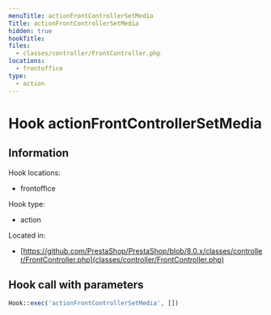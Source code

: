 ```yaml
---
menuTitle: actionFrontControllerSetMedia
Title: actionFrontControllerSetMedia
hidden: true
hookTitle: 
files:
  - classes/controller/FrontController.php
locations:
  - frontoffice
type:
  - action
---
```


# Hook actionFrontControllerSetMedia

## Information

Hook locations: 
  - frontoffice

Hook type: 
  - action

Located in: 
  - [https://github.com/PrestaShop/PrestaShop/blob/8.0.x/classes/controller/FrontController.php](classes/controller/FrontController.php)

## Hook call with parameters

```php
Hook::exec('actionFrontControllerSetMedia', [])
```